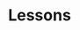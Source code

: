---
layout: single
author_profile: true
permalink: /lessons/
toc: true
title: Lessons
toc_label: "Contents"
toc_icon: "fab fa-fw fa-th-list"
---